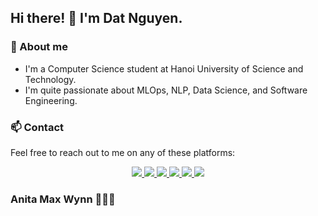 ## Hi there! 👋 I'm Dat Nguyen.

### 👀 About me

- I'm a Computer Science student at Hanoi University of Science and Technology.
- I'm quite passionate about MLOps, NLP, Data Science, and Software Engineering.

### 📫 Contact

Feel free to reach out to me on any of these platforms:

<div align="center">
  <a href="https://fb.com/date3k2" rel="noopener noreferrer">
    <img src="https://img.shields.io/badge/Facebook-1877F2?style=for-the-badge&logo=facebook&logoColor=white">
  </a>
  <a href="mailto:nguyenduydat047@gmail.com" target="_blank">
    <img src="https://img.shields.io/badge/Gmail-D14836?style=for-the-badge&logo=gmail&logoColor=white">
  </a>
  <a href="https://www.linkedin.com/in/date3k2/" target="_blank">
    <img src="https://img.shields.io/badge/LinkedIn-0077B5?style=for-the-badge&logo=linkedin&logoColor=white">
  </a>
      <a href="https://codeforces.com/profile/date3k2" target="_blank">
    <img src="https://img.shields.io/badge/Codeforces-445f9d?style=for-the-badge&logo=Codeforces&logoColor=orange">
  </a>
      <a href="https://leetcode.com/date3k2/" target="_blank">
    <img src="https://img.shields.io/badge/-LeetCode-FFA116?style=for-the-badge&logo=LeetCode&logoColor=black">
  </a>
    <a href="https://twitter.com/date3k2" target="_blank">
    <img src="https://img.shields.io/badge/X-000000?style=for-the-badge&logo=x&logoColor=white">
  </a>
</div>

### Anita Max Wynn 🤗🥰🤭
<!---
<div align="center">
  <img src ="https://media.giphy.com/media/jSFfhtpHTpCkFrfYPN/giphy.gif?cid=790b7611qpl0n2jku1ca04tv5a6ezk51qr3ifxuxck6a1lfe&ep=v1_gifs_search&rid=giphy.gif&ct=g" width="300" height="375">
  <img src ="https://media.giphy.com/media/X5O5t5GBBd640XteOK/giphy.gif?cid=790b7611qpl0n2jku1ca04tv5a6ezk51qr3ifxuxck6a1lfe&ep=v1_gifs_search&rid=giphy.gif&ct=g" width="375" height="375">
</div> --->
<!---
date3k2/date3k2 is a ✨ special ✨ repository because its `README.md` (this file) appears on your GitHub profile.
You can click the Preview link to take a look at your changes.
--->

